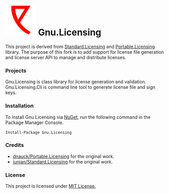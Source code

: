 # ![Logo](/logo.png?raw=true)  Gnu.Licensing

This project is derived from [Standard.Licensing](https://github.com/junian/standard.Licensing) and [Portable.Licensing](https://github.com/dnauck/Portable.Licensing/) library. The purpose of this fork is to add support for license file generation and license server API to manage and distribute licenses.

### Projects

Gnu.Licensing is class library for license generation and validation.  
Gnu.Licensing.Cli is command line tool to generete license file and sign keys.  

### Installation
To install Gnu.Licensing via [NuGet](http://www.nuget.org), run the following command in the Package Manager Console.
```
Install-Package Gnu.Licensing
```

### Credits

* [dnauck/Portable.Licensing](https://github.com/dnauck/Portable.Licensing/) for the original work.
* [junian/Standard.Licensing](https://github.com/junian/standard.Licensing/) for the original work.

### License

This project is licensed under [MIT License.](https://github.com/vincoss/gnu.licensing/blob/master/LICENSE/raw=true)  
